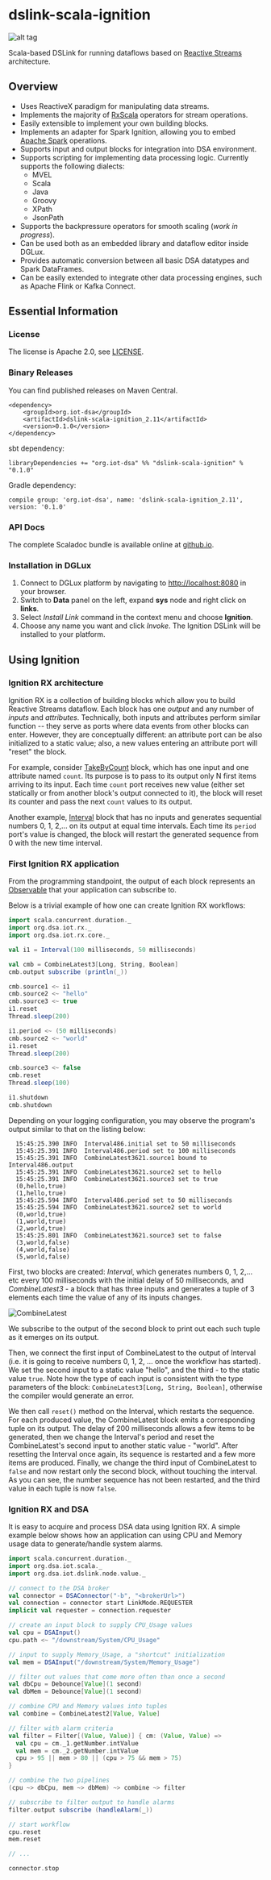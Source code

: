 # dslink-scala-ignition

![alt tag](https://travis-ci.org/IOT-DSA/dslink-scala-ignition.svg?branch=master)

Scala-based DSLink for running dataflows based on [Reactive Streams](http://www.reactive-streams.org) architecture. 

## Overview
 - Uses ReactiveX paradigm for manipulating data streams.
 - Implements the majority of [RxScala](http://reactivex.io/rxscala/) operators for stream operations.
 - Easily extensible to implement your own building blocks.
 - Implements an adapter for Spark Ignition, allowing you to embed [Apache Spark](http://spark.apache.org/) operations.
 - Supports input and output blocks for integration into DSA environment.
 - Supports scripting for implementing data processing logic. Currently supports the following dialects:
   - MVEL
   - Scala
   - Java
   - Groovy
   - XPath
   - JsonPath
 - Supports the backpressure operators for smooth scaling (*work in progress*).
 - Can be used both as an embedded library and dataflow editor inside DGLux.
 - Provides automatic conversion between all basic DSA datatypes and Spark DataFrames.
 - Can be easily extended to integrate other data processing engines, such as Apache Flink or Kafka Connect.

## Essential Information

### License

The license is Apache 2.0, see [LICENSE](https://github.com/IOT-DSA/dslink-scala-ignition/blob/documentation/LICENSE).

### Binary Releases

You can find published releases on Maven Central.

    <dependency>
        <groupId>org.iot-dsa</groupId>
        <artifactId>dslink-scala-ignition_2.11</artifactId>
        <version>0.1.0</version>
    </dependency>

sbt dependency:

    libraryDependencies += "org.iot-dsa" %% "dslink-scala-ignition" % "0.1.0"
    
Gradle dependency:

	compile group: 'org.iot-dsa', name: 'dslink-scala-ignition_2.11', version: '0.1.0'
	
### API Docs

The complete Scaladoc bundle is available online 
at [github.io](http://iot-dsa.github.io/dslink-scala-ignition/latest/api/).

### Installation in DGLux

1. Connect to DGLux platform by navigating to <http://localhost:8080> in your browser.
2. Switch to **Data** panel on the left, expand **sys** node and right click on **links**. 
4. Select *Install Link* command in the context menu and choose **Ignition**.
5. Choose any name you want and click *Invoke*. The Ignition DSLink will be installed to your platform.

## Using Ignition

### Ignition RX architecture

Ignition RX is a collection of building blocks which allow you to build Reactive Streams 
dataflow. Each block has one *output* and any number of *inputs* and *attributes*. Technically,
both inputs and attributes perform similar function -- they serve as ports where data events 
from other blocks can enter. However, they are conceptually different: an attribute port can 
be also initialized to a static value; also, a new values entering an attribute port will 
"reset" the block.

For example, consider [TakeByCount](http://iot-dsa.github.io/dslink-scala-ignition/latest/api/#org.dsa.iot.rx.core.TakeByCount)
block, which has one input and one attribute named `count`. Its purpose is to pass to its output 
only N first items arriving to its input. Each time `count` port receives new value (either set
statically or from another block's output connected to it), the block will reset its counter and
pass the next `count` values to its output.

Another example, [Interval](http://iot-dsa.github.io/dslink-scala-ignition/latest/api/#org.dsa.iot.rx.core.Interval)
block that has no inputs and generates sequential numbers 0, 1, 2,... on its output at equal time 
intervals. Each time its `period` port's value is changed, the block will restart the generated
sequence from 0 with the new time interval.

### First Ignition RX application

From the programming standpoint, the output of each block represents an [Observable](http://reactivex.io/documentation/observable.html)
that your application can subscribe to.

Below is a trivial example of how one can create Ignition RX workflows:

```scala
import scala.concurrent.duration._
import org.dsa.iot.rx._
import org.dsa.iot.rx.core._

val i1 = Interval(100 milliseconds, 50 milliseconds)

val cmb = CombineLatest3[Long, String, Boolean]
cmb.output subscribe (println(_))

cmb.source1 <~ i1
cmb.source2 <~ "hello"
cmb.source3 <~ true
i1.reset
Thread.sleep(200)

i1.period <~ (50 milliseconds)
cmb.source2 <~ "world"
i1.reset
Thread.sleep(200)

cmb.source3 <~ false
cmb.reset
Thread.sleep(100)

i1.shutdown
cmb.shutdown
```

Depending on your logging configuration, you may observe the program's output similar to that 
on the listing below:

```
  15:45:25.390 INFO  Interval486.initial set to 50 milliseconds
  15:45:25.391 INFO  Interval486.period set to 100 milliseconds
  15:45:25.391 INFO  CombineLatest3621.source1 bound to Interval486.output
  15:45:25.391 INFO  CombineLatest3621.source2 set to hello
  15:45:25.391 INFO  CombineLatest3621.source3 set to true
  (0,hello,true)
  (1,hello,true)
  15:45:25.594 INFO  Interval486.period set to 50 milliseconds
  15:45:25.594 INFO  CombineLatest3621.source2 set to world
  (0,world,true)
  (1,world,true)
  (2,world,true)
  15:45:25.801 INFO  CombineLatest3621.source3 set to false
  (3,world,false)
  (4,world,false)
  (5,world,false)
```

First, two blocks are created: *Interval*, which generates numbers 0, 1, 2,... etc every 100
milliseconds with the initial delay of 50 milliseconds, and *CombineLatest3* - a block that has
three inputs and generates a tuple of 3 elements each time the value of any of its inputs 
changes. 

![CombineLatest](https://blogs.endjin.com/wp-content/uploads/2014/05/combine-latest.png)

We subscribe to the output of the second block to print out each such tuple as it 
emerges on its output.

Then, we connect the first input of CombineLatest to the output of Interval (i.e. it is 
going to receive numbers 0, 1, 2, ... once the workflow has started). We set the second
input to a static value "hello", and the third - to the static value `true`. Note how the type
of each input is consistent with the type parameters of the block: 
`CombineLatest3[Long, String, Boolean]`, otherwise the compiler would generate an error.

We then call `reset()` method on the Interval, which restarts the sequence. For each produced
value, the CombineLatest block emits a corresponding tuple on its output. The delay of 200
milliseconds allows a few items to be generated, then we change the Interval's period and
reset the CombineLatest's second input to another static value - "world". After resetting the
Interval once again, its sequence is restarted and a few more items are produced. Finally,
we change the third input of CombineLatest to `false` and now restart only the second block,
without touching the interval. As you can see, the number sequence has not been restarted, 
and the third value in each tuple is now `false`.

### Ignition RX and DSA

It is easy to acquire and process DSA data using Ignition RX. A simple example below shows
how an application can using CPU and Memory usage data to generate/handle system alarms.

```scala
import scala.concurrent.duration._
import org.dsa.iot.scala._
import org.dsa.iot.dslink.node.value._

// connect to the DSA broker
val connector = DSAConnector("-b", "<brokerUrl>")
val connection = connector start LinkMode.REQUESTER
implicit val requester = connection.requester

// create an input block to supply CPU_Usage values
val cpu = DSAInput()
cpu.path <~ "/downstream/System/CPU_Usage"

// input to supply Memory_Usage, a "shortcut" initialization 
val mem = DSAInput("/downstream/System/Memory_Usage")

// filter out values that come more often than once a second
val dbCpu = Debounce[Value](1 second)
val dbMem = Debounce[Value](1 second)

// combine CPU and Memory values into tuples
val combine = CombineLatest2[Value, Value]

// filter with alarm criteria
val filter = Filter[(Value, Value)] { cm: (Value, Value) =>
  val cpu = cm._1.getNumber.intValue
  val mem = cm._2.getNumber.intValue
  cpu > 95 || mem > 80 || (cpu > 75 && mem > 75)
}

// combine the two pipelines 
(cpu ~> dbCpu, mem ~> dbMem) ~> combine ~> filter

// subscribe to filter output to handle alarms
filter.output subscribe (handleAlarm(_)) 

// start workflow
cpu.reset
mem.reset

// ...

connector.stop
```